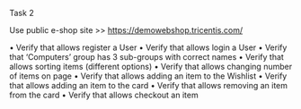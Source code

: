 Task 2

Use public e-shop site >> https://demowebshop.tricentis.com/

•	Verify that allows register a User
•	Verify that allows login a User
•	Verify that ‘Computers’ group has 3 sub-groups with correct names
•	Verify that allows sorting items (different options)
•	Verify that allows changing number of items on page
•	Verify that allows adding an item to the Wishlist
•	Verify that allows adding an item to the card
•	Verify that allows removing an item from the card
•	Verify that allows checkout an item 
